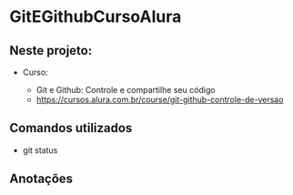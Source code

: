 # GitEGithubCursoAlura

## Neste projeto:

- Curso:

  - Git e Github: Controle e compartilhe seu código
  - https://cursos.alura.com.br/course/git-github-controle-de-versao

## Comandos utilizados

- git status

## Anotações
